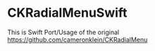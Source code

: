 # CKRadialMenuSwift

This is Swift Port/Usage of the original https://github.com/cameronklein/CKRadialMenu
